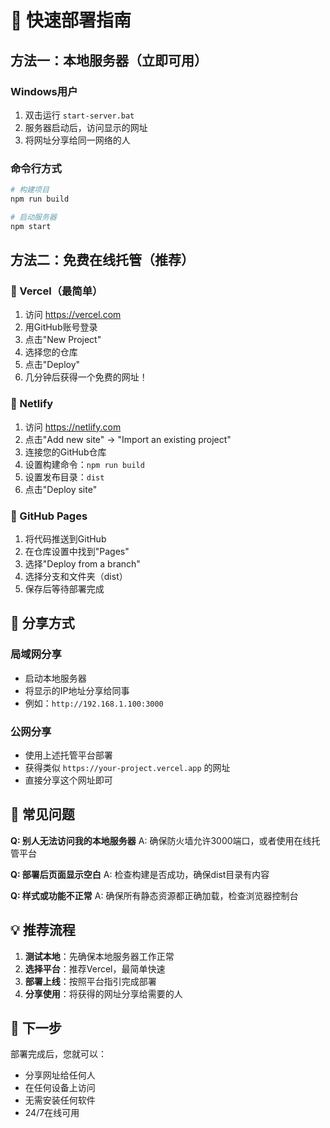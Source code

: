 # 🚀 快速部署指南

## 方法一：本地服务器（立即可用）

### Windows用户
1. 双击运行 `start-server.bat`
2. 服务器启动后，访问显示的网址
3. 将网址分享给同一网络的人

### 命令行方式
```bash
# 构建项目
npm run build

# 启动服务器
npm start
```

## 方法二：免费在线托管（推荐）

### 🌟 Vercel（最简单）
1. 访问 https://vercel.com
2. 用GitHub账号登录
3. 点击"New Project"
4. 选择您的仓库
5. 点击"Deploy"
6. 几分钟后获得一个免费的网址！

### 🌟 Netlify
1. 访问 https://netlify.com
2. 点击"Add new site" → "Import an existing project"
3. 连接您的GitHub仓库
4. 设置构建命令：`npm run build`
5. 设置发布目录：`dist`
6. 点击"Deploy site"

### 🌟 GitHub Pages
1. 将代码推送到GitHub
2. 在仓库设置中找到"Pages"
3. 选择"Deploy from a branch"
4. 选择分支和文件夹（dist）
5. 保存后等待部署完成

## 📱 分享方式

### 局域网分享
- 启动本地服务器
- 将显示的IP地址分享给同事
- 例如：`http://192.168.1.100:3000`

### 公网分享
- 使用上述托管平台部署
- 获得类似 `https://your-project.vercel.app` 的网址
- 直接分享这个网址即可

## 🔧 常见问题

**Q: 别人无法访问我的本地服务器**
A: 确保防火墙允许3000端口，或者使用在线托管平台

**Q: 部署后页面显示空白**
A: 检查构建是否成功，确保dist目录有内容

**Q: 样式或功能不正常**
A: 确保所有静态资源都正确加载，检查浏览器控制台

## 💡 推荐流程

1. **测试本地**：先确保本地服务器工作正常
2. **选择平台**：推荐Vercel，最简单快速
3. **部署上线**：按照平台指引完成部署
4. **分享使用**：将获得的网址分享给需要的人

## 🎯 下一步

部署完成后，您就可以：
- 分享网址给任何人
- 在任何设备上访问
- 无需安装任何软件
- 24/7在线可用

